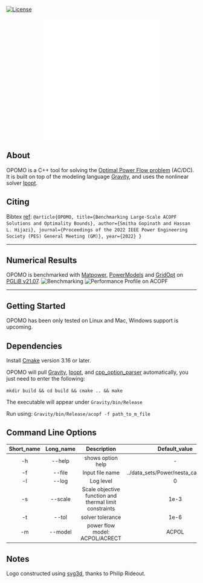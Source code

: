 [![License](https://img.shields.io/badge/License-BSD--3-brightgreen.svg)](https://opensource.org/licenses/BSD-3-Clause)

<p align="center">
  <a href="https://github.com/hhijazi/ACOPF">
    <img src="https://github.com/hhijazi/ACOPF/blob/master/logo.svg" width="320" alt="ACOPF">
  </a>
</p>

## About

OPOMO is a C++ tool for solving the [Optimal Power Flow problem](https://arxiv.org/abs/1910.03716) (AC/DC). 
It is built on top of the modeling language [Gravity](https://github.com/coin-or/Gravity), and uses the nonlinear solver [Ipopt](https://github.com/coin-or/Ipopt).

## Citing
Bibtex [ref](https://doi.org/10.48550/arxiv.2203.11328):
`@article{OPOMO,
  title={Benchmarking Large-Scale ACOPF Solutions and Optimality Bounds},
  author={Smitha Gopinath and Hassan L. Hijazi},
  journal={Proceedings of the 2022 IEEE Power Engineering Society (PES) General Meeting (GM)},
  year={2022}
}`

------------------
Numerical Results
------------------
OPOMO is benchmarked with [Matpower](https://matpower.org), [PowerModels](https://github.com/lanl-ansi/PowerModels.jl) and [GridOpt](https://github.com/ttinoco/GRIDOPT) on [PGLiB v21.07](https://github.com/power-grid-lib/pglib-opf/releases/tag/v21.07).
![Benchmarking](https://static.wixstatic.com/media/c6cff5_36a4e63974a240d2861b3af10888ec04~mv2.png)
![Performance Profile on ACOPF](https://static.wixstatic.com/media/c6cff5_96595dc0cbbd4472bde31d664176a5ef~mv2.png)

------------------
Getting Started
------------------

OPOMO has been only tested on Linux and Mac, Windows support is upcoming.

Dependencies
------------

Install [Cmake](http://www.cmake.org) version 3.16 or later.

OPOMO will pull [Gravity](https://github.com/coin-or/Gravity/tree/ACOPF), [Ipopt](https://github.com/coin-or/Ipopt), and [cpp_option_parser](github.com/Lcressot/cpp_option_parser) automatically, you just need to enter the following:

`mkdir build && cd build && cmake .. && make`

The executable will appear under `Gravity/bin/Release`

Run using: `Gravity/bin/Release/acopf -f path_to_m_file`

Command Line Options
--


Short_name   | Long_name    | Description | Default_value
:-------------------------:|:-------------------------:|:-------------------------:|:-------------------------:
-h       |     --help   |    shows option help                                                 |    -
-f       |     --file   |    Input file name     |   ../data_sets/Power/nesta_case5_pjm.m
-l       |     --log    |    Log level                                           |    0
-s       |     --scale  |    Scale objective function and thermal limit constraints |    1e-3
-t       |     --tol    |    solver tolerance                                      |    1e-6
-m       |     --model  |    power flow model: ACPOL/ACRECT                    |    ACPOL




Notes
---
Logo constructed using [svg3d](https://github.com/prideout/svg3d), thanks to Philip Rideout.
